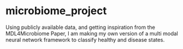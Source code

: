 # microbiome_project
Using publicly available data, and getting inspiration from the MDL4Microbiome Paper, I am making my own version of a multi modal neural network framework to classify healthy and disease states.
